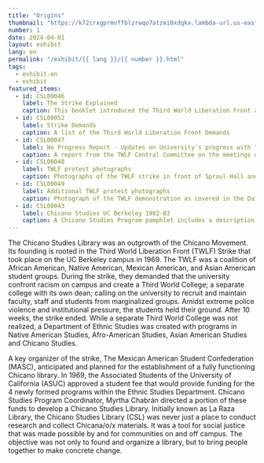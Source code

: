 ```yaml
---
title: "Origins"
thumbnail: "https://k72crxgprmvffblzrwqo7atzei0xdqkx.lambda-url.us-east-1.on.aws/iiif/2/bibliopolitica_CSL00049_CSL00049_003/full/800,/0/default.jpg"
number: 1
date: 2024-04-01
layout: exhibit
lang: en
permalink: "/exhibit/{{ lang }}/{{ number }}.html"
tags: 
  - exhibit-en
  - exhibit
featured_items:
  - id: CSL00046
    label: The Strike Explained
    caption: This booklet introduced the Third World Liberation Front and the demands and tactics of the Third World Liberation Front Strike
  - id: CSL00052
    label: Strike Demands
    caption: A list of the Third World Liberation Front Demands
  - id: CSL00047
    label: No Progress Report - Updates on University's progress with TWLF
    caption: A report from the TWLF Central Committee on the meetings detailing the lack of progress with university officials
  - id: CSL00048
    label: TWLF protest photographs
    caption: Photographs of the TWLF strike in front of Sproul Hall and at the entrance to Sather Gate
  - id: CSL00049
    label: Additional TWLF protest photographs
    caption: Photograph of the TWLF demonstration as covered in the Daily Cal campus newspaper, photos of the confrontation with police, and a photo of a demonstration on Bancroft Avenue, a street that borders the entrance to the University
  - id: CSL00043
    label: Chicano Studies UC Berkeley 1982-83
    caption: A Chicano Studies Program pamphlet includes a description of the Chicano Studies Library
---
```


The Chicano Studies Library was an outgrowth of the Chicano Movement. Its founding is rooted in the Third World Liberation Front (TWLF) Strike that took place on the UC Berkeley campus in 1969. The TWLF was a coalition of African American, Native American, Mexican American, and Asian American student groups. During the strike, they demanded that the university confront racism on campus and create a Third World College; a separate college with its own dean; calling on the university to recruit and maintain faculty, staff and students from marginalized groups. Amidst extreme police violence and institutional pressure, the students held their ground. After 10 weeks, the strike ended. While a separate Third World College was not realized, a Department of Ethnic Studies was created with programs in Native American Studies, Afro-American Studies, Asian American Studies and Chicano Studies.

A key organizer of the strike, The Mexican American Student Confederation (MASC), anticipated and planned for the establishment of a fully functioning Chicano library. In 1969, the Associated Students of the University of California (ASUC) approved a student fee that would provide funding for the 4 newly formed programs within the Ethnic Studies Department. Chicano Studies Program Coordinator, Myrtha Chabrán directed a portion of these funds to develop a Chicano Studies Library. Initially known as La Raza Library, the Chicano Studies Library (CSL) was never just a place to conduct research and collect Chicana/o/x  materials. It was a tool for social justice that was made possible by and for communities on and off campus. The objective was not only to found and organize a library, but to bring people together to make concrete change. 
